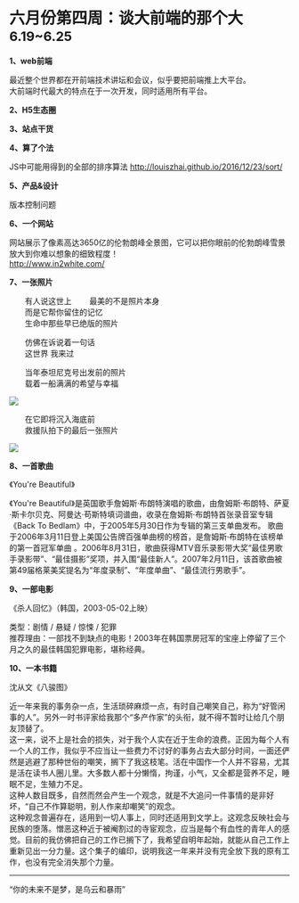 
# 六月份第四周：谈大前端的那个大  <small>6.19~6.25</small>

__1、web前端__    
  
最近整个世界都在开前端技术讲坛和会议，似乎要把前端推上大平台。   
大前端时代最大的特点在于一次开发，同时适用所有平台。


__2、H5生态圈__      


__3、站点干货__    
      

__4、算了个法__     

JS中可能用得到的全部的排序算法 http://louiszhai.github.io/2016/12/23/sort/


__5、产品&设计__        

版本控制问题

   

__6、一个网站__

网站展示了像素高达3650亿的伦勃朗峰全景图，它可以把你眼前的伦勃朗峰雪景放大到你难以想象的细致程度！  
http://www.in2white.com/

__7、一张照片__   

　　有人说这世上
　　最美的不是照片本身  
　　而是它帮你留住的记忆  
　　生命中那些早已绝版的照片  

　　仿佛在诉说着一句话   
　　这世界 我来过  

　　当年泰坦尼克号出发前的照片  
　　载着一船满满的希望与幸福  

![](https://github.com/bluezhan/weeky/raw/master/docs/img/64-1.jpg) 

　　在它即将沉入海底前  
　　救援队拍下的最后一张照片  

![](https://github.com/bluezhan/weeky/raw/master/docs/img/64-2.jpg) 


__8、一首歌曲__  

《You're Beautiful》  

《You're Beautiful》是英国歌手詹姆斯·布朗特演唱的歌曲，由詹姆斯·布朗特、萨夏·斯卡尔贝克、阿曼达·苟斯特填词谱曲，收录在詹姆斯·布朗特首张录音室专辑《Back To Bedlam》中，于2005年5月30日作为专辑的第三支单曲发布。
歌曲于2006年3月11日登上美国公告牌百强单曲榜的榜首，是詹姆斯·布朗特在该榜单的第一首冠军单曲  。2006年8月31日，歌曲获得MTV音乐录影带大奖“最佳男歌手录影带”、“最佳摄影”奖项，并入围“最佳新人”。2007年2月11日，该首歌曲被第49届格莱美奖提名为“年度录制”、“年度单曲”、“最佳流行男歌手”。

__9、一部电影__   

《杀人回忆》（韩国，2003-05-02上映）

类型：剧情 / 悬疑 / 惊悚 / 犯罪  
推荐理由：一部找不到缺点的电影！2003年在韩国票房冠军的宝座上停留了三个月之久的最佳韩国犯罪电影，堪称经典。  

__10、一本书籍__ 

沈从文《八骏图》

近一年来我的事务杂一点，生活琐碎麻烦一点，有时自己嘲笑自己，称为“好管闲事的人”。另外一时书评家给我那个“多产作家”的头衔，就不得不暂时让给几个朋友顶替了。  
这一来，说不上是社会的损失，对于我个人实在近于生命的浪费。正因为每个人有一个人的工作，我似乎不应当让一些费力不讨好的事务占去大部分时间，一面还俨然是逃避了那种世俗的嘲笑，搁下了我这枝笔。活在中国作一个人并不容易，尤其是活在读书人圈儿里。大多数人都十分懒惰，拘谨，小气，又全都是营养不足，睡眠不足，生殖力不足。    
这种人数目既多，自然而然会产生一个观念，就是不大追问一件事情的是非好坏，“自己不作算聪明，别人作来却嘲笑”的观念。   
这种观念普遍存在，适用到一切人事上，同时还适用到文学上。这观念反映社会与民族的堕落。憎恶这种近于被阉割过的寺宦观念，应当是每个有血性的青年人的感觉。目前的我仿佛把自己的工作已搁下了，我希望自明年起始，就能从自己工作上重新见出一分力量。这个集子的编印，说明我这一年来并没有完全放下我的原有工作，也没有完全消失那个力量。
 

-------------------

“你的未来不是梦，是乌云和暴雨”

